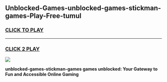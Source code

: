 
## Unblocked-Games-unblocked-games-stickman-games-Play-Free-tumul
<h3>
<a href="https://premium76.site?title=unblocked-games-stickman-games&ref=23A">CLICK TO PLAY</a></h3>
<hr>

<h3>
<a href="https://premium76.site?title=unblocked-games-stickman-games&ref=23A">CLICK 2 PLAY</a>
  
</h3>

<a href="https://premium76.site?title=unblocked-games-stickman-games&ref=23A"><img src="https://clearcache.store/games.png"></a>


**unblocked-games-stickman-games games unblocked: Your Gateway to Fun and Accessible Online Gaming**
